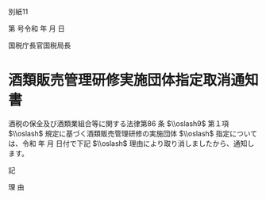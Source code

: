 別紙11

第 号令和 年 月 日

国税庁長官国税局長

# 酒類販売管理研修実施団体指定取消通知書

酒税の保全及び酒類業組合等に関する法律第86 条 $\\oslash9$ 第１項 $\\oslash$ 規定に基づく酒類販売管理研修の実施団体 $\\oslash$ 指定については、令和 年 月 日付で下記 $\\oslash$ 理由により取り消しましたから、通知します。

記

理 由